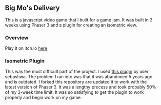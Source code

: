 ## Big Mo's Delivery

This is a javascript video game that I built for a game jam. It was built in 3 weeks using Phaser 3 and a plugin for creating an isometric view.

### Overview
Play it on itch.io [here](https://ggmg.itch.io/big-mos-delivery) 

### Isometric Plugin

This was the most difficult part of the project. I used [this plugin](https://github.com/sebashwa/phaser3-plugin-isometric) by user sebashwa. The problem I ran into was that it was abandoned 5 years ago and is outdated.
I forked this repository are updated it to work with the latest version of Phaser 3. It was a lengthy process and took probably 50% of my 3-week time limit. It was so satisfying to get the plugin to work properly and begin work on my game. 
